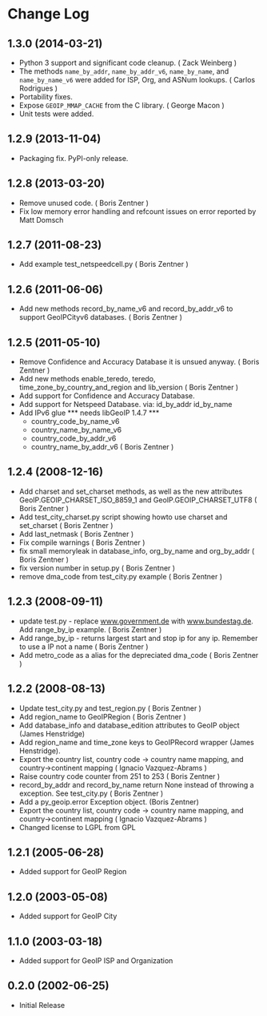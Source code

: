 
# Change Log

## 1.3.0 (2014-03-21)

* Python 3 support and significant code cleanup. ( Zack Weinberg )
* The methods `name_by_addr`, `name_by_addr_v6`, `name_by_name`, and
  `name_by_name_v6` were added for ISP, Org, and ASNum lookups.
  ( Carlos Rodrigues )
* Portability fixes.
* Expose `GEOIP_MMAP_CACHE` from the C library. ( George Macon )
* Unit tests were added.

## 1.2.9 (2013-11-04)

* Packaging fix. PyPI-only release.

## 1.2.8 (2013-03-20)
* Remove unused code. ( Boris Zentner )
* Fix low memory error handling and refcount issues on error
  reported by Matt Domsch

## 1.2.7 (2011-08-23)
* Add example test_netspeedcell.py ( Boris Zentner )

## 1.2.6 (2011-06-06)
* Add new methods record_by_name_v6 and record_by_addr_v6 to support
  GeoIPCityv6 databases. ( Boris Zentner )

## 1.2.5 (2011-05-10)
* Remove Confidence and Accuracy Database it is unsued anyway. ( Boris
  Zentner )
* Add new methods enable_teredo, teredo, time_zone_by_country_and_region and
  lib_version ( Boris Zentner )
* Add support for Confidence and Accuracy Database.
* Add support for Netspeed Database. via: id_by_addr id_by_name
* Add IPv6 glue *** needs libGeoIP 1.4.7 ***
  * country_code_by_name_v6
  * country_name_by_name_v6
  * country_code_by_addr_v6
  * country_name_by_addr_v6 ( Boris Zentner )

## 1.2.4 (2008-12-16)
* Add charset and set_charset methods, as well as the new attributes
  GeoIP.GEOIP_CHARSET_ISO_8859_1 and GeoIP.GEOIP_CHARSET_UTF8
  ( Boris Zentner )
* Add test_city_charset.py script showing howto use charset and set_charset
  ( Boris Zentner )
* Add last_netmask ( Boris Zentner )
* Fix compile warnings ( Boris Zentner )
* fix small memoryleak in database_info, org_by_name and org_by_addr
  ( Boris Zentner )
* fix version number in setup.py ( Boris Zentner )
* remove dma_code from test_city.py example ( Boris Zentner )

## 1.2.3 (2008-09-11)
* update test.py - replace www.government.de with www.bundestag.de.
  Add range_by_ip example. ( Boris Zentner )
* Add range_by_ip - returns largest start and stop ip for any ip.
  Remember to use a IP not a name ( Boris Zentner )
* Add metro_code as a alias for the depreciated dma_code ( Boris Zentner )

## 1.2.2 (2008-08-13)
* Update test_city.py and test_region.py ( Boris Zentner )
* Add region_name to GeoIPRegion ( Boris Zentner )
* Add database_info and database_edition attributes to GeoIP object
  (James Henstridge)
* Add region_name and time_zone keys to GeoIPRecord wrapper (James
  Henstridge).
* Export the country list, country code -> country name mapping, and
  country->continent mapping ( Ignacio Vazquez-Abrams )
* Raise country code counter from 251 to 253 ( Boris Zentner )
* record_by_addr and record_by_name return None instead of throwing a
  exception. See test_city.py ( Boris Zentner )
* Add a py_geoip.error Exception object. (Boris Zentner)
* Export the country list, country code -> country name mapping, and country->continent
  mapping ( Ignacio Vazquez-Abrams )
* Changed license to LGPL from GPL

## 1.2.1 (2005-06-28)
* Added support for GeoIP Region

## 1.2.0 (2003-05-08)
* Added support for GeoIP City

## 1.1.0 (2003-03-18)
* Added support for GeoIP ISP and Organization

## 0.2.0 (2002-06-25)
* Initial Release
